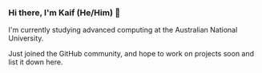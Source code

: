  ### Hi there, I'm Kaif (He/Him) 👋

I'm currently studying advanced computing at the Australian National University.

Just joined the GitHub community, and hope to work on projects soon and list it down here. 

